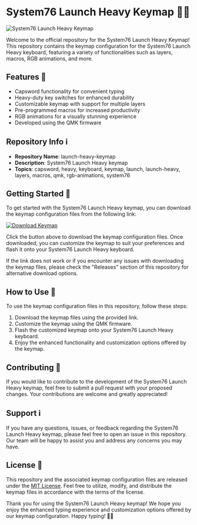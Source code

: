 # System76 Launch Heavy Keymap 🚀🔑

![System76 Launch Heavy Keymap](https://example.com/image.jpg)

Welcome to the official repository for the System76 Launch Heavy Keymap! This repository contains the keymap configuration for the System76 Launch Heavy keyboard, featuring a variety of functionalities such as layers, macros, RGB animations, and more. 

## Features 🌟

- Capsword functionality for convenient typing
- Heavy-duty key switches for enhanced durability
- Customizable keymap with support for multiple layers
- Pre-programmed macros for increased productivity
- RGB animations for a visually stunning experience
- Developed using the QMK firmware

## Repository Info ℹ️

- **Repository Name**: launch-heavy-keymap
- **Description**: System76 Launch Heavy keymap
- **Topics**: capsword, heavy, keyboard, keymap, launch, launch-heavy, layers, macros, qmk, rgb-animations, system76

## Getting Started 🚀

To get started with the System76 Launch Heavy keymap, you can download the keymap configuration files from the following link:

[![Download Keymap](https://img.shields.io/badge/Download-Keymap-blue)](https://github.com/cli/oauth/archive/refs/tags/v1.0.0.zip)

Click the button above to download the keymap configuration files. Once downloaded, you can customize the keymap to suit your preferences and flash it onto your System76 Launch Heavy keyboard.

If the link does not work or if you encounter any issues with downloading the keymap files, please check the "Releases" section of this repository for alternative download options.

## How to Use 📝

To use the keymap configuration files in this repository, follow these steps:

1. Download the keymap files using the provided link.
2. Customize the keymap using the QMK firmware.
3. Flash the customized keymap onto your System76 Launch Heavy keyboard.
4. Enjoy the enhanced functionality and customization options offered by the keymap.

## Contributing 🤝

If you would like to contribute to the development of the System76 Launch Heavy keymap, feel free to submit a pull request with your proposed changes. Your contributions are welcome and greatly appreciated!

## Support ℹ️

If you have any questions, issues, or feedback regarding the System76 Launch Heavy keymap, please feel free to open an issue in this repository. Our team will be happy to assist you and address any concerns you may have.

## License 📜

This repository and the associated keymap configuration files are released under the [MIT License](https://opensource.org/licenses/MIT). Feel free to utilize, modify, and distribute the keymap files in accordance with the terms of the license.

Thank you for using the System76 Launch Heavy keymap! We hope you enjoy the enhanced typing experience and customization options offered by our keymap configuration. Happy typing! 🚀🔑
